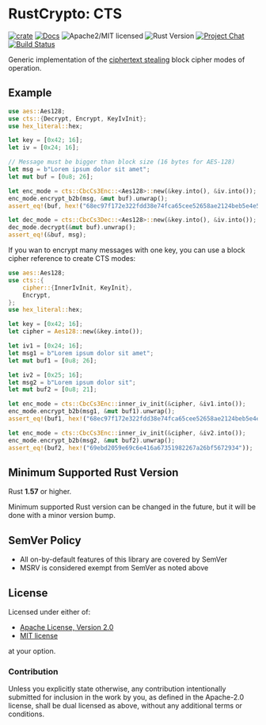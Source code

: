 # RustCrypto: CTS

[![crate][crate-image]][crate-link]
[![Docs][docs-image]][docs-link]
![Apache2/MIT licensed][license-image]
![Rust Version][rustc-image]
[![Project Chat][chat-image]][chat-link]
[![Build Status][build-image]][build-link]

Generic implementation of the [ciphertext stealing] block cipher modes of operation.

## Example
```rust
use aes::Aes128;
use cts::{Decrypt, Encrypt, KeyIvInit};
use hex_literal::hex;

let key = [0x42; 16];
let iv = [0x24; 16];

// Message must be bigger than block size (16 bytes for AES-128)
let msg = b"Lorem ipsum dolor sit amet";
let mut buf = [0u8; 26];

let enc_mode = cts::CbcCs3Enc::<Aes128>::new(&key.into(), &iv.into());
enc_mode.encrypt_b2b(msg, &mut buf).unwrap();
assert_eq!(buf, hex!("68ec97f172e322fdd38e74fca65cee52658ae2124beb5e4e5315"));

let dec_mode = cts::CbcCs3Dec::<Aes128>::new(&key.into(), &iv.into());
dec_mode.decrypt(&mut buf).unwrap();
assert_eq!(&buf, msg);
```

If you wan to encrypt many messages with one key, you can use a block cipher reference
to create CTS modes:
```rust
use aes::Aes128;
use cts::{
    cipher::{InnerIvInit, KeyInit},
    Encrypt,
};
use hex_literal::hex;

let key = [0x42; 16];
let cipher = Aes128::new(&key.into());

let iv1 = [0x24; 16];
let msg1 = b"Lorem ipsum dolor sit amet";
let mut buf1 = [0u8; 26];

let iv2 = [0x25; 16];
let msg2 = b"Lorem ipsum dolor sit";
let mut buf2 = [0u8; 21];

let enc_mode = cts::CbcCs3Enc::inner_iv_init(&cipher, &iv1.into());
enc_mode.encrypt_b2b(msg1, &mut buf1).unwrap();
assert_eq!(buf1, hex!("68ec97f172e322fdd38e74fca65cee52658ae2124beb5e4e5315"));

let enc_mode = cts::CbcCs3Enc::inner_iv_init(&cipher, &iv2.into());
enc_mode.encrypt_b2b(msg2, &mut buf2).unwrap();
assert_eq!(buf2, hex!("69ebd2059e69c6e416a67351982267a26bf5672934"));
```

## Minimum Supported Rust Version

Rust **1.57** or higher.

Minimum supported Rust version can be changed in the future, but it will be
done with a minor version bump.

## SemVer Policy

- All on-by-default features of this library are covered by SemVer
- MSRV is considered exempt from SemVer as noted above

## License

Licensed under either of:

 * [Apache License, Version 2.0](http://www.apache.org/licenses/LICENSE-2.0)
 * [MIT license](http://opensource.org/licenses/MIT)

at your option.

### Contribution

Unless you explicitly state otherwise, any contribution intentionally submitted
for inclusion in the work by you, as defined in the Apache-2.0 license, shall be
dual licensed as above, without any additional terms or conditions.

[//]: # (badges)

[crate-image]: https://img.shields.io/crates/v/cts.svg
[crate-link]: https://crates.io/crates/cts
[docs-image]: https://docs.rs/cts/badge.svg
[docs-link]: https://docs.rs/cts/
[license-image]: https://img.shields.io/badge/license-Apache2.0/MIT-blue.svg
[rustc-image]: https://img.shields.io/badge/rustc-1.56+-blue.svg
[chat-image]: https://img.shields.io/badge/zulip-join_chat-blue.svg
[chat-link]: https://rustcrypto.zulipchat.com/#narrow/stream/308460-block-modes
[build-image]: https://github.com/RustCrypto/block-modes/workflows/cts/badge.svg?branch=master&event=push
[build-link]: https://github.com/RustCrypto/block-modes/actions?query=workflow%3Acts+branch%3Amaster

[//]: # (general links)

[ciphertext stealing]: https://en.wikipedia.org/wiki/Ciphertext_stealing

